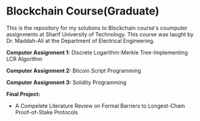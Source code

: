# Blockchain Course(Graduate)

This is the repository for my solutions to Blockchain course's coumputer assignments at Sharif University of Technology. This course was taught by Dr. Maddah-Ali at the Department of Electrical Engineering.

**Computer Assignment 1:** Discrete Logarithm-Merkle Tree-Implementing LCR Algorithm

**Computer Assignment 2:** Bitcoin Script Programming

**Computer Assignment 3:** Solidity Programming


**Final Project:**
- A Compelete Literature Review on Formal Barriers to Longest-Chain Proof-of-Stake Protocols

